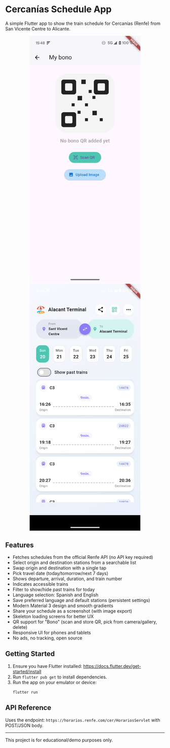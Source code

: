 # Cercanías Schedule App

A simple Flutter app to show the train schedule for Cercanías (Renfe) from San Vicente Centre to Alicante.

<p align="center">
  <img src=".github/assets/WhatsApp%20Image%202025-04-20%20at%2015.48.46.jpeg" alt="Cercanías Schedule Screenshot 1" width="350" />
  <img src=".github/assets/WhatsApp%20Image%202025-04-20%20at%2015.48.46%20(1).jpeg" alt="Cercanías Schedule Screenshot 2" width="350" />
</p>

## Features
- Fetches schedules from the official Renfe API (no API key required)
- Select origin and destination stations from a searchable list
- Swap origin and destination with a single tap
- Pick travel date (today/tomorrow/next 7 days)
- Shows departure, arrival, duration, and train number
- Indicates accessible trains
- Filter to show/hide past trains for today
- Language selection: Spanish and English
- Save preferred language and default stations (persistent settings)
- Modern Material 3 design and smooth gradients
- Share your schedule as a screenshot (with image export)
- Skeleton loading screens for better UX
- QR support for "Bono" (scan and store QR, pick from camera/gallery, delete)
- Responsive UI for phones and tablets
- No ads, no tracking, open source

## Getting Started
1. Ensure you have Flutter installed: https://docs.flutter.dev/get-started/install
2. Run `flutter pub get` to install dependencies.
3. Run the app on your emulator or device:
   ```
   flutter run
   ```

## API Reference
Uses the endpoint: `https://horarios.renfe.com/cer/HorariosServlet` with POST/JSON body.

---

This project is for educational/demo purposes only.
